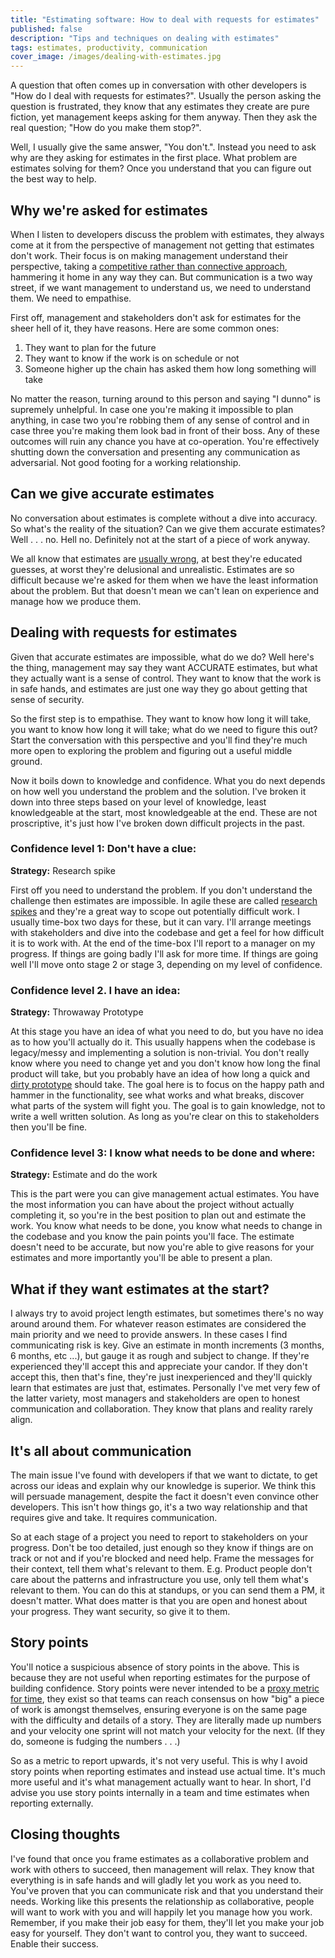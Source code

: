 ```yaml
---
title: "Estimating software: How to deal with requests for estimates"
published: false
description: "Tips and techniques on dealing with estimates"
tags: estimates, productivity, communication 
cover_image: /images/dealing-with-estimates.jpg
---
```


A question that often comes up in conversation with other developers is "How do I deal with requests for estimates?". Usually the person asking the question is frustrated, they know that any estimates they create are pure fiction, yet management keeps asking for them anyway. Then they ask the real question; "How do you make them stop?".

Well, I usually give the same answer, "You don't.". Instead you need to ask why are they asking for estimates in the first place. What problem are estimates solving for them? Once you understand that you can figure out the best way to help.

## Why we're asked for estimates
 When I listen to developers discuss the problem with estimates, they always come at it from the perspective of management not getting that estimates don't work. Their focus is on making management understand their perspective, taking a [competitive rather than connective approach](https://barryosull.com/blog/communication-styles-working-effectively-as-a-team/), hammering it home in any way they can. But communication is a two way street, if we want management to understand us, we need to understand them. We need to empathise. 
 
First off, management and stakeholders don't ask for estimates for the sheer hell of it, they have reasons. Here are some common ones:

1. They want to plan for the future
2. They want to know if the work is on schedule or not
3. Someone higher up the chain has asked them how long something will take

No matter the reason, turning around to this person and saying "I dunno" is supremely unhelpful. In case one you're making it impossible to plan anything, in case two you're robbing them of any sense of control and in case three you're making them look bad in front of their boss. Any of these outcomes will ruin any chance you have at co-operation. You're effectively shutting down the conversation and presenting any communication as adversarial. Not good footing for a working relationship.

## Can we give accurate estimates
No conversation about estimates is complete without a dive into accuracy. So what's the reality of the situation? Can we give them accurate estimates? Well  . . . no. Hell no. Definitely not at the start of a piece of work anyway. 

We all know that estimates are [usually wrong](https://en.wikipedia.org/wiki/Hofstadter%27s_law), at best they're educated guesses, at worst they're delusional and unrealistic. Estimates are so difficult because we're asked for them when we have the least information about the problem. But that doesn't mean we can't lean on experience and manage how we produce them.

## Dealing with requests for estimates
Given that accurate estimates are impossible, what do we do? Well here's the thing, management may say they want ACCURATE estimates, but what they actually want is a sense of control. They want to know that the work is in safe hands, and estimates are just one way they go about getting that sense of security.

So the first step is to empathise. They want to know how long it will take, you want to know how long it will take; what do we need to figure this out? Start the conversation with this perspective and you'll find they're much more open to exploring the problem and figuring out a useful middle ground.

Now it boils down to knowledge and confidence. What you do next depends on how well you understand the problem and the solution. I've broken it down into three steps based on your level of knowledge, least knowledgeable at the start, most knowledgeable at the end. These are not proscriptive, it's just how I've broken down difficult projects in the past.

### Confidence level 1: Don't have a clue: 
**Strategy:** Research spike

First off you need to understand the problem. If you don't understand the challenge then estimates are impossible. In agile these are called [research spikes](https://www.leadingagile.com/2016/09/whats-a-spike-who-should-enter-it-how-to-word-it/) and they're a great way to scope out potentially difficult work. I usually time-box two days for these, but it can vary. I'll arrange meetings with stakeholders and dive into the codebase and get a feel for how difficult it is to work with. At the end of the time-box I'll report to a manager on my progress. If things are going badly I'll ask for more time. If things are going well I'll move onto stage 2 or stage 3, depending on my level of confidence.

### Confidence level 2. I have an idea:
**Strategy:** Throwaway Prototype

At this stage you have an idea of what you need to do, but you have no idea as to how you'll actually do it. This usually happens when the codebase is legacy/messy and implementing a solution is non-trivial. You don't really know where you need to change yet and you don't know how long the final product will take, but you probably have an idea of how long a quick and [dirty prototype](https://en.wikipedia.org/wiki/Software_prototyping#Throwaway_prototyping) should take. The goal here is to focus on the happy path and hammer in the functionality, see what works and what breaks, discover what parts of the system will fight you. The goal is to gain knowledge, not to write a well written solution. As long as you're clear on this to stakeholders then you'll be fine.

### Confidence level 3: I know what needs to be done and where:
**Strategy:** Estimate and do the work

This is the part were you can give management actual estimates. You have the most information you can have about the project without actually completing it, so you're in the best position to plan out and estimate the work. You know what needs to be done, you know what needs to change in the codebase and you know the pain points you'll face. The estimate doesn't need to be accurate, but now you're able to give reasons for your estimates and more importantly you'll be able to present a plan. 

## What if they want estimates at the start?
I always try to avoid project length estimates, but sometimes there's no way around around them. For whatever reason estimates are considered the main priority and we need to provide answers. In these cases I find communicating risk is key. Give an estimate in month increments (3 months, 6 months, etc ...), but gauge it as rough and subject to change. If they're experienced they'll accept this and appreciate your candor. If they don't accept this, then that's fine, they're just inexperienced and they'll quickly learn that estimates are just that, estimates. Personally I've met very few of the latter variety, most managers and stakeholders are open to honest communication and collaboration. They know that plans and reality rarely align.

## It's all about communication
The main issue I've found with developers if that we want to dictate, to get across our ideas and explain why our knowledge is superior. We think this will persuade management, despite the fact it doesn't even convince other developers. This isn't how things go, it's a two way relationship and that requires give and take. It requires communication.

So at each stage of a project you need to report to stakeholders on your progress. Don't be too detailed, just enough so they know if things are on track or not and if you're blocked and need help. Frame the messages for their context, tell them what's relevant to them. E.g. Product people don't care about the patterns and infrastructure you use, only tell them what's relevant to them. You can do this at standups, or you can send them a PM, it doesn't matter. What does matter is that you are open and honest about your progress. They want security, so give it to them.

## Story points
You'll notice a suspicious absence of story points in the above. This is because they are not useful when reporting estimates for the purpose of building confidence. Story points were never intended to be a [proxy metric for time](https://medium.com/serious-scrum/12-common-mistakes-made-when-using-story-points-f0bb9212d2f7), they exist so that teams can reach consensus on how "big" a piece of work is amongst themselves, ensuring everyone is on the same page with the difficulty and details of a story. They are literally made up numbers and your velocity one sprint will not match your velocity for the next. (If they do, someone is fudging the numbers . . .)
 
 So as a metric to report upwards, it's not very useful. This is why I avoid story points when reporting estimates and instead use actual time. It's much more useful and it's what management actually want to hear. In short, I'd advise you use story points internally in a team and time estimates when reporting externally.

## Closing thoughts
I've found that once you frame estimates as a collaborative problem and work with others to succeed, then management will relax. They know that everything is in safe hands and will gladly let you work as you need to. You've proven that you can communicate risk and that you understand their needs. Working like this presents the relationship as collaborative, people will want to work with you and will happily let you manage how you work. Remember, if you make their job easy for them, they'll let you make your job easy for yourself. They don't want to control you, they want to succeed. Enable their success.